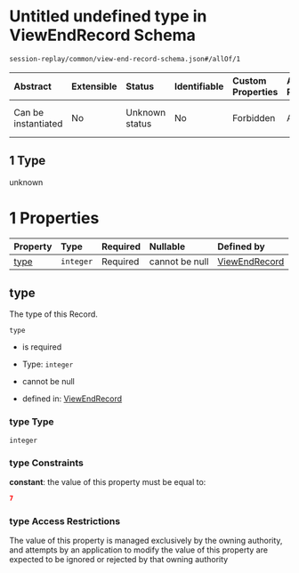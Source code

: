# Untitled undefined type in ViewEndRecord Schema

```txt
session-replay/common/view-end-record-schema.json#/allOf/1
```



| Abstract            | Extensible | Status         | Identifiable | Custom Properties | Additional Properties | Access Restrictions | Defined In                                                                                                       |
| :------------------ | :--------- | :------------- | :----------- | :---------------- | :-------------------- | :------------------ | :--------------------------------------------------------------------------------------------------------------- |
| Can be instantiated | No         | Unknown status | No           | Forbidden         | Allowed               | none                | [view-end-record-schema.json\*](../out/session-replay/common/view-end-record-schema.json "open original schema") |

## 1 Type

unknown

# 1 Properties

| Property      | Type      | Required | Nullable       | Defined by                                                                                                                                      |
| :------------ | :-------- | :------- | :------------- | :---------------------------------------------------------------------------------------------------------------------------------------------- |
| [type](#type) | `integer` | Required | cannot be null | [ViewEndRecord](view-end-record-schema-allof-1-properties-type.md "session-replay/common/view-end-record-schema.json#/allOf/1/properties/type") |

## type

The type of this Record.

`type`

* is required

* Type: `integer`

* cannot be null

* defined in: [ViewEndRecord](view-end-record-schema-allof-1-properties-type.md "session-replay/common/view-end-record-schema.json#/allOf/1/properties/type")

### type Type

`integer`

### type Constraints

**constant**: the value of this property must be equal to:

```json
7
```

### type Access Restrictions

The value of this property is managed exclusively by the owning authority, and attempts by an application to modify the value of this property are expected to be ignored or rejected by that owning authority
